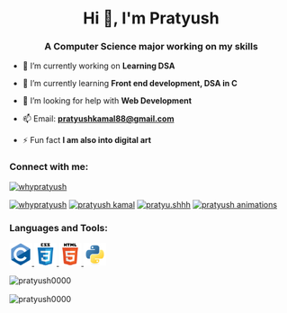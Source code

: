 <h1 align="center">Hi 👋, I'm Pratyush</h1>
<h3 align="center">A Computer Science major working on my skills</h3>


- 🔭 I’m currently working on **Learning DSA**

- 🌱 I’m currently learning **Front end development, DSA in C**

- 🤝 I’m looking for help with **Web Development**

- 📫 Email: **pratyushkamal88@gmail.com**

- ⚡ Fun fact **I am also into digital art**

<h3 align="left">Connect with me:</h3>
<p align="left">
<p align="left"> <a href="https://twitter.com/whypratyush" target="blank"><img src="https://img.shields.io/twitter/follow/whypratyush?logo=twitter&style=for-the-badge" alt="whypratyush" /></a> </p>
<a href="https://twitter.com/whypratyush" target="blank"><img align="center" src="https://raw.githubusercontent.com/rahuldkjain/github-profile-readme-generator/master/src/images/icons/Social/twitter.svg" alt="whypratyush" height="30" width="40" /></a>
<a href="https://linkedin.com/in/pratyush kamal" target="blank"><img align="center" src="https://raw.githubusercontent.com/rahuldkjain/github-profile-readme-generator/master/src/images/icons/Social/linked-in-alt.svg" alt="pratyush kamal" height="30" width="40" /></a>
<a href="https://instagram.com/pratyu.shhh" target="blank"><img align="center" src="https://raw.githubusercontent.com/rahuldkjain/github-profile-readme-generator/master/src/images/icons/Social/instagram.svg" alt="pratyu.shhh" height="30" width="40" /></a>
<a href="https://www.youtube.com/c/pratyush animations" target="blank"><img align="center" src="https://raw.githubusercontent.com/rahuldkjain/github-profile-readme-generator/master/src/images/icons/Social/youtube.svg" alt="pratyush animations" height="30" width="40" /></a>
</p>

<h3 align="left">Languages and Tools:</h3>
<p align="left"> <a href="https://www.cprogramming.com/" target="_blank" rel="noreferrer"> <img src="https://raw.githubusercontent.com/devicons/devicon/master/icons/c/c-original.svg" alt="c" width="40" height="40"/> </a> <a href="https://www.w3schools.com/css/" target="_blank" rel="noreferrer"> <img src="https://raw.githubusercontent.com/devicons/devicon/master/icons/css3/css3-original-wordmark.svg" alt="css3" width="40" height="40"/> </a> <a href="https://www.w3.org/html/" target="_blank" rel="noreferrer"> <img src="https://raw.githubusercontent.com/devicons/devicon/master/icons/html5/html5-original-wordmark.svg" alt="html5" width="40" height="40"/> </a> <a href="https://www.python.org" target="_blank" rel="noreferrer"> <img src="https://raw.githubusercontent.com/devicons/devicon/master/icons/python/python-original.svg" alt="python" width="40" height="40"/> </a> </p>

<p><img align="center" src="https://github-readme-stats.vercel.app/api/top-langs?username=pratyush0000&show_icons=true&locale=en&layout=compact" alt="pratyush0000" /></p>

<p><img align="center" src="https://github-readme-streak-stats.herokuapp.com/?user=pratyush0000&" alt="pratyush0000" /></p>
